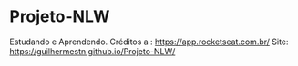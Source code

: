 # Projeto-NLW
 Estudando e Aprendendo.
 Créditos a : https://app.rocketseat.com.br/
 Site: https://guilhermestn.github.io/Projeto-NLW/
